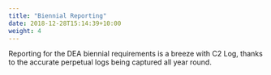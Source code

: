```yaml
---
title: "Biennial Reporting"
date: 2018-12-28T15:14:39+10:00
weight: 4
---
```


Reporting for the DEA biennial requirements is a breeze with C2 Log, thanks to the accurate perpetual logs being captured all year round.
